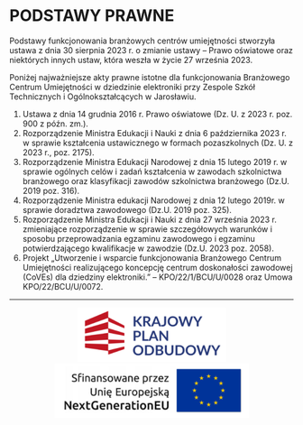 # PODSTAWY PRAWNE
Podstawy funkcjonowania branżowych centrów umiejętności stworzyła ustawa z dnia 30 sierpnia 2023 r. o zmianie ustawy – Prawo oświatowe oraz niektórych innych ustaw, która weszła w życie 27 września 2023.

Poniżej najważniejsze akty prawne istotne dla funkcjonowania Branżowego Centrum Umiejętności w dziedzinie elektroniki przy Zespole Szkół Technicznych i Ogólnokształcących w Jarosławiu.

1. Ustawa z dnia 14 grudnia 2016 r. Prawo oświatowe (Dz. U. z 2023 r. poz. 900 z późn. zm.). 
2. Rozporządzenie Ministra Edukacji i Nauki z dnia 6 października 2023 r. w sprawie kształcenia ustawicznego w formach pozaszkolnych (Dz. U. z 2023 r., poz. 2175). 
3. Rozporządzenie Ministra Edukacji Narodowej z dnia 15 lutego 2019 r. w sprawie ogólnych celów i zadań kształcenia w zawodach szkolnictwa branżowego oraz klasyfikacji zawodów szkolnictwa branżowego (Dz.U. 2019 poz. 316). 
4. Rozporządzenie Ministra edukacji Narodowej z dnia 12 lutego 2019r. w sprawie doradztwa zawodowego (Dz.U. 2019 poz. 325). 
5. Rozporządzenie Ministra Edukacji i Nauki z dnia 27 września 2023 r. zmieniające rozporządzenie w sprawie szczegółowych warunków i sposobu przeprowadzania egzaminu zawodowego i egzaminu potwierdzającego kwalifikacje w zawodzie (Dz.U. 2023 poz. 2058). 
6. Projekt „Utworzenie i wsparcie funkcjonowania Branżowego Centrum Umiejętności realizującego koncepcję centrum doskonałości zawodowej (CoVEs) dla dziedziny elektroniki.” – KPO/22/1/BCU/U/0028 oraz Umowa KPO/22/BCU/U/0072.

<hr>

<p align="center">
	<img src="https://github.com/meetox80/zstio/blob/main/misc/bcu/img/badges/kpu.png?raw=true">
	<img src="https://github.com/meetox80/zstio/blob/main/misc/bcu/img/badges/nextgenerationeu.png?raw=true">
<p>